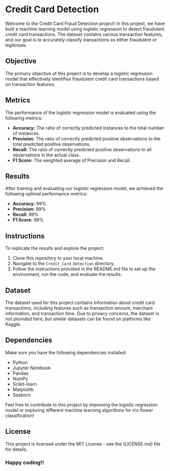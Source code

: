 # Credit Card Detection

Welcome to the Credit Card Fraud Detection project! In this project, we have built a machine learning model using logistic regression to detect fraudulent credit card transactions. The dataset contains various transaction features, and our goal is to accurately classify transactions as either fraudulent or legitimate.

## Objective

The primary objective of this project is to develop a logistic regression model that effectively identifies fraudulent credit card transactions based on transaction features.

## Metrics

The performance of the logistic regression model is evaluated using the following metrics:

- **Accuracy:** The ratio of correctly predicted instances to the total number of instances.
- **Precision:** The ratio of correctly predicted positive observations to the total predicted positive observations.
- **Recall:** The ratio of correctly predicted positive observations to all observations in the actual class.
- **F1 Score:** The weighted average of Precision and Recall.

## Results

After training and evaluating our logistic regression model, we achieved the following optimal performance metrics:

- **Accuracy:** 99%
- **Precision:** 99%
- **Recall:** 99%
- **F1 Score:** 99%

## Instructions

To replicate the results and explore the project:

1. Clone this repository to your local machine.
2. Navigate to the `Credit_Card_Detection` directory.
3. Follow the instructions provided in the README.md file to set up the environment, run the code, and evaluate the results.

## Dataset

The dataset used for this project contains information about credit card transactions, including features such as transaction amount, merchant information, and transaction time. Due to privacy concerns, the dataset is not provided here, but similar datasets can be found on platforms like Kaggle.

## Dependencies

Make sure you have the following dependencies installed:

- Python 
- Jupyter Notebook
- Pandas
- NumPy
- Scikit-learn
- Matplotlib
- Seaborn

Feel free to contribute to this project by improving the logistic regression model or exploring different machine learning algorithms for iris flower classification!

## License

This project is licensed under the MIT License - see the (LICENSE.md) file for details.

### Happy coding!!

